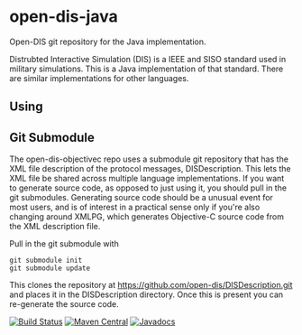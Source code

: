 # open-dis-java
Open-DIS git repository for the Java implementation. 

Distrubted Interactive Simulation (DIS) is a IEEE and SISO standard used
in military simulations. This is a Java implementation of that standard. 
There are similar implementations for other languages.

## Using


## Git Submodule

The open-dis-objectivec repo uses a submodule git repository that has the XML file description of the protocol
messages, DISDescription. This lets the XML file be shared across multiple language
implementations. If you want to generate source code, as opposed to just
using it, you should pull in the git submodules. Generating source code should be a unusual event
for most users, and is of interest in a practical sense only if you're also changing
around XMLPG, which generates Objective-C source code from the XML description
file.

Pull in the git submodule with

~~~~
git submodule init
git submodule update
~~~~

This clones the repository at https://github.com/open-dis/DISDescription.git and places
it in the DISDescription directory. Once this is present you can re-generate the
source code.


[![Build Status](https://travis-ci.org/open-dis/open-dis-java.svg?branch=master)](https://travis-ci.org/open-dis/open-dis-java)
[![Maven Central](https://maven-badges.herokuapp.com/maven-central/edu.nps.moves/open-dis/badge.svg)](https://maven-badges.herokuapp.com/maven-central/edu.nps.moves/open-dis)
[![Javadocs](http://www.javadoc.io/badge/edu.nps.moves/open-dis.svg)](http://www.javadoc.io/doc/edu.nps.moves/open-dis)

